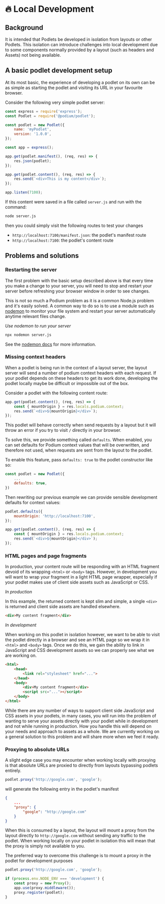 # 🔥 Local Development

## Background

It is intended that Podlets be developed in isolation from layouts or other Podlets. This isolation can introduce challenges into local development due to some components normally provided by a layout (such as headers and Assets) not being available.

## A basic podlet development setup

At its most basic, the experience of developing a podlet on its own can be as simple as starting the podlet and visiting its URL in your favourite browser.

Consider the following very simple podlet server:

```js
const express = require('express');
const Podlet = require('@podium/podlet');

const podlet = new Podlet({
    name: 'myPodlet',
    version: '1.0.0',
});

const app = express();

app.get(podlet.manifest(), (req, res) => {
    res.json(podlet);
});

app.get(podlet.content(), (req, res) => {
    res.send(`<div>This is my content</div>`);
});

app.listen(7100);
```

If this content were saved in a file called `server.js` and run with the command:

```bash
node server.js
```

then you could simply visit the following routes to test your changes

-   `http://localhost:7100/manifest.json`: the podlet's manifest route
-   `http://localhost:7100`: the podlet's content route

## Problems and solutions

### Restarting the server

The first problem with the basic setup described above is that every time you make a change to your server, you will need to stop and restart your server before refreshing your browser window in order to see changes.

This is not so much a Podium problem as it is a common Node.js problem and it's easily solved. A common way to do so is to use a module such as [nodemon](http://nodemon.io) to monitor your file system and restart your server automatically anytime relevant files change.

_Use nodemon to run your server_

```bash
npx nodemon server.js
```

See the [nodemon docs](https://github.com/remy/nodemon#nodemon) for more information.

### Missing context headers

When a podlet is being run in the context of a layout server, the layout server will send a number of podium context headers with each request. If your podlet depends on these headers to get its work done, developing the podlet locally maybe be difficult or impossible out of the box.

Consider a podlet with the following content route:

```js
app.get(podlet.content(), (req, res) => {
    const { mountOrigin } = res.locals.podium.context;
    res.send(`<div>${mountOrigin}</div>`);
});
```

This podlet will behave correctly when send requests by a layout but it will throw an error if you try to visit `/` directly in your browser.

To solve this, we provide something called `defaults`. When enabled, you can set defaults for Podium context values that will be overwritten, and therefore not used, when requests are sent from the layout to the podlet.

To enable this feature, pass `defaults: true` to the podlet constructor like so:

```js
const podlet = new Podlet({
    ...
    defaults: true,
})
```

Then rewriting our previous example we can provide sensible development defaults for context values:

```js
podlet.defaults({
    mountOrigin: 'http://localhost:7100',
});

app.get(podlet.content(), (req, res) => {
    const { mountOrigin } = res.locals.podium.context;
    res.send(`<div>${mountOrigin}</div>`);
});
```

### HTML pages and page fragments

In production, your content route will be responding with an HTML fragment devoid of its wrapping `<html>` or `<body>` tags. However, in development you will want to wrap your fragment in a light HTML page wrapper, especially if your podlet makes use of client side assets such as JavaScript or CSS.

_In production_

In this example, the returned content is kept slim and simple, a single `<div>` is returned and client side assets are handled elsewhere.

```html
<div>My content fragment</div>
```

_In development_

When working on this podlet in isolation however, we want to be able to visit the podlet directly in a browser and see an HTML page so we wrap it in `<html>` and `<body>` tags. Once we do this, we gain the ability to link in JavaScript and CSS development assets so we can properly see what we are working on.

```html
<html>
    <head>
        <link rel="stylesheet" href="...">
    </head>
    <body>
        <div>My content fragment</div>
        <script src="..."></script>
    </body>
</html>
```

While there are any number of ways to support client side JavaScript and CSS assets in your podlets, in many cases, you will run into the problem of wanting to serve your assets directly with your podlet while in development and not while running in production. How you handle this will depend on your needs and approach to assets as a whole. We are currently working on a general solution to this problem and will share more when we feel it ready.

### Proxying to absolute URLs

A slight edge case you may encounter when working locally with proxying is that absolute URLs are proxied to directly from layouts bypassing podlets entirely.

```js
podlet.proxy('http://google.com', 'google');
```

will generate the following entry in the podlet's manifest

```json
{
    ...
    "proxy": {
        "google": "http://google.com"
    }
}
```

When this is consumed by a layout, the layout will mount a proxy from the layout directly to `http://google.com` without sending any traffic to the podlet. When working locally on your podlet in isolation this will mean that the proxy is simply not available to you.

The preferred way to overcome this challenge is to mount a proxy in the podlet for development purposes

```js
podlet.proxy('http://google.com', 'google');

if (process.env.NODE_ENV === 'development') {
    const proxy = new Proxy();
    app.use(proxy.middleware());
    proxy.register(podlet);
}
```

